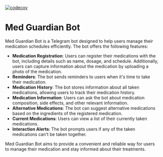[![codecov](https://codecov.io/gh/2Cheetah/MedGuardianBot/graph/badge.svg?token=67U0JHAADL)](https://codecov.io/gh/2Cheetah/MedGuardianBot)

# Med Guardian Bot

Med Guardian Bot is a Telegram bot designed to help users manage their medication schedules efficiently. The bot offers the following features:

- **Medication Registration**: Users can register their medications with the bot, including details such as name, dosage, and schedule. Additionally, users can capture information about the medication by uploading a photo of the medication.
- **Reminders**: The bot sends reminders to users when it's time to take their medication.
- **Medication History**: The bot stores information about all taken medications, allowing users to track their medication history.
- **Medication Information**: Users can ask the bot about medication composition, side effects, and other relevant information.
- **Alternative Medications**: The bot can suggest alternative medications based on the ingredients of the registered medication.
- **Current Medications**: Users can view a list of their currently taken medications.
- **Interaction Alerts**: The bot prompts users if any of the taken medications can't be taken together.

Med Guardian Bot aims to provide a convenient and reliable way for users to manage their medication and stay informed about their treatments.
